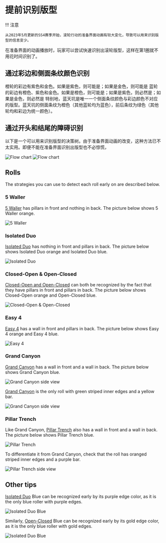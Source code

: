 # 提前识别版型

!!! 注意

    从2023年5月更新的SS4赛季开始，滚轮行动的准备界面动画有较大变化，导致可以用来识别版型的信息变少。

在准备界面的动画播放时，玩家可以尝试快速识别出滚轮版型，这样在第1圈就不用花时间识别了。

## 通过彩边和侧面条纹颜色识别

橙轮的彩边有紫色和金色。如果是紫色，则可能是；如果是金色，则可能是
蓝轮的彩边有橙色、紫色和金色。如果是橙色，则可能是；如果是紫色，则必然是；如果是金色，则必然是
特别地，蓝天坑是唯一一个侧面条纹颜色与彩边颜色不对应的版型。蓝天坑的侧面条纹为橙色（其他蓝轮均为蓝色），前后条纹为绿色（其他轮均和彩边为统一颜色）。

## 通过开头和结尾的障碍识别

以下是一个可以用来识别版型的决策树。由于准备界面动画的改变，这种方法已不太实用。即便不能在准备界面识别出版型也不必惊慌，

![Flow chart](../images/advanced/recognizing-variants/flow-chart-light.jpg#only-light)
![Flow chart](../images/advanced/recognizing-variants/flow-chart-dark.jpg#only-dark)

## Rolls

The strategies you can use to detect each roll early on are described below.

### 5 Waller

[5 Waller](../rolls/5-waller.md) has pillars in front and nothing in back. The picture below shows 5 Waller orange.

![5 Waller](../images/advanced/recognizing-variants/5-waller.jpg)

### Isolated Duo

[Isolated Duo](../rolls/isolated-duo.md) has nothing in front and pillars in back. The picture below shows Isolated Duo orange and Isolated Duo blue.

![Isolated Duo](../images/advanced/recognizing-variants/isolated-duo.jpg)

### Closed-Open & Open-Closed

[Closed-Open and Open-Closed](../rolls/closed-open-open-closed.md) can both be recognized by the fact that they have pillars in front and pillars in back. The picture below shows Closed-Open orange and Open-Closed blue.

![Closed-Open & Open-Closed](../images/advanced/recognizing-variants/closed-open-open-closed.jpg)

### Easy 4

[Easy 4](../rolls/easy-4.md) has a wall in front and pillars in back. The picture below shows Easy 4 orange and Easy 4 blue.

![Easy 4](../images/advanced/recognizing-variants/easy-4.jpg)

### Grand Canyon

[Grand Canyon](../rolls/grand-canyon.md) has a wall in front and a wall in back. The picture below shows Grand Canyon blue.

![Grand Canyon side view](../images/advanced/recognizing-variants/grand-canyon.jpg)

[Grand Canyon](../rolls/grand-canyon.md) is the only roll with green striped inner edges and a yellow bar.

![Grand Canyon side view](../images/advanced/recognizing-variants/grand-canyon-side-view.jpg)

### Pillar Trench

Like Grand Canyon, [Pillar Trench](../rolls/pillar-trench.md) also has a wall in front and a wall in back. The picture below shows Pillar Trench blue.

![Pillar Trench](../images/advanced/recognizing-variants/pillar-trench.jpg)

To differentiate it from Grand Canyon, check that the roll has oranged striped inner edges and a purple bar.

![Pillar Trench side view](../images/advanced/recognizing-variants/pillar-trench-side-view.jpg)

## Other tips

[Isolated Duo](../rolls/isolated-duo.md) Blue can be recognized early by its purple edge color, as it is the only blue roller with purple edges.

![Isolated Duo Blue](../images/advanced/recognizing-variants/isolated-duo-blue-side-view.jpg)

Similarly, [Open-Closed](../rolls/closed-open-open-closed.md) Blue can be recognized early by its gold edge color, as it is the only blue roller with gold edges.

![Isolated Duo Blue](../images/advanced/recognizing-variants/open-closed-blue-side-view.jpg)
